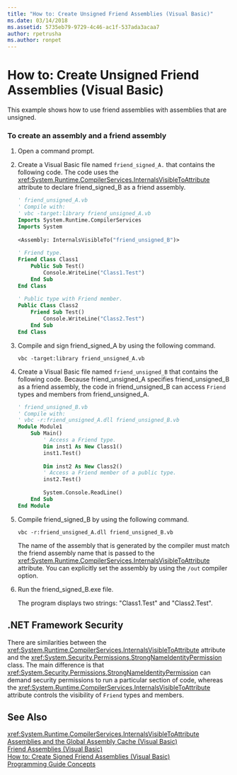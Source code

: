 ```yaml
---
title: "How to: Create Unsigned Friend Assemblies (Visual Basic)"
ms.date: 03/14/2018
ms.assetid: 5735eb79-9729-4c46-ac1f-537ada3acaa7
author: rpetrusha
ms.author: ronpet
---
```

# How to: Create Unsigned Friend Assemblies (Visual Basic)
This example shows how to use friend assemblies with assemblies that are unsigned.  
  
### To create an assembly and a friend assembly  
  
1.  Open a command prompt.  
  
2.  Create a Visual Basic file named `friend_signed_A.` that contains the following code. The code uses the <xref:System.Runtime.CompilerServices.InternalsVisibleToAttribute> attribute to declare friend_signed_B as a friend assembly.  
  
    ```vb  
    ' friend_unsigned_A.vb  
    ' Compile with:   
    ' vbc -target:library friend_unsigned_A.vb  
    Imports System.Runtime.CompilerServices  
    Imports System  
  
    <Assembly: InternalsVisibleTo("friend_unsigned_B")>   
  
    ' Friend type.  
    Friend Class Class1  
        Public Sub Test()  
            Console.WriteLine("Class1.Test")  
        End Sub  
    End Class  
  
    ' Public type with Friend member.  
    Public Class Class2  
        Friend Sub Test()  
            Console.WriteLine("Class2.Test")  
        End Sub  
    End Class  
    ```  
  
3.  Compile and sign friend_signed_A by using the following command.  
  
    ```console  
    vbc -target:library friend_unsigned_A.vb  
    ```  
  
4.  Create a Visual Basic file named `friend_unsigned_B` that contains the following code. Because friend_unsigned_A specifies friend_unsigned_B as a friend assembly, the code in friend_unsigned_B can access `Friend` types and members from friend_unsigned_A.  
  
    ```vb  
    ' friend_unsigned_B.vb  
    ' Compile with:   
    ' vbc -r:friend_unsigned_A.dll friend_unsigned_B.vb  
    Module Module1  
        Sub Main()  
            ' Access a Friend type.  
            Dim inst1 As New Class1()  
            inst1.Test()  
  
            Dim inst2 As New Class2()  
            ' Access a Friend member of a public type.  
            inst2.Test()  
  
            System.Console.ReadLine()  
        End Sub  
    End Module  
    ```  
  
5.  Compile friend_signed_B by using the following command.  
  
    ```console
    vbc -r:friend_unsigned_A.dll friend_unsigned_B.vb  
    ```  
  
     The name of the assembly that is generated by the compiler must match the friend assembly name that is passed to the <xref:System.Runtime.CompilerServices.InternalsVisibleToAttribute> attribute. You can explicitly set the assembly by using the `/out` compiler option.  
  
6.  Run the friend_signed_B.exe file.  
  
     The program displays two strings: "Class1.Test" and "Class2.Test".  
  
## .NET Framework Security  
 There are similarities between the <xref:System.Runtime.CompilerServices.InternalsVisibleToAttribute> attribute and the <xref:System.Security.Permissions.StrongNameIdentityPermission> class. The main difference is that <xref:System.Security.Permissions.StrongNameIdentityPermission> can demand security permissions to run a particular section of code, whereas the <xref:System.Runtime.CompilerServices.InternalsVisibleToAttribute> attribute controls the visibility of `Friend` types and members.  
  
## See Also  
 <xref:System.Runtime.CompilerServices.InternalsVisibleToAttribute>  
 [Assemblies and the Global Assembly Cache (Visual Basic)](../../../../visual-basic/programming-guide/concepts/assemblies-gac/index.md)  
 [Friend Assemblies (Visual Basic)](../../../../visual-basic/programming-guide/concepts/assemblies-gac/friend-assemblies.md)  
 [How to: Create Signed Friend Assemblies (Visual Basic)](../../../../visual-basic/programming-guide/concepts/assemblies-gac/how-to-create-signed-friend-assemblies.md)  
 [Programming Guide Concepts](../../../../visual-basic/programming-guide/concepts/index.md)
